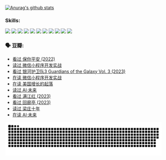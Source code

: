 
[![Anurag's github stats](https://github-readme-stats.vercel.app/api?username=w940853815)](https://github.com/anuraghazra/github-readme-stats)

### Skills:

<code><img height="32" src="https://cdn.jsdelivr.net/npm/simple-icons@v5/icons/python.svg"></code>
<code><img height="32" src="https://cdn.jsdelivr.net/npm/simple-icons@v5/icons/javascript.svg"></code>
<code><img height="32" src="https://cdn.jsdelivr.net/npm/simple-icons@v5/icons/django.svg"></code>
<code><img height="32" src="https://cdn.jsdelivr.net/npm/simple-icons@v5/icons/flask.svg"></code>
<code><img height="32" src="https://cdn.jsdelivr.net/npm/simple-icons@v5/icons/vuetify.svg"></code>
<code><img height="32" src="https://cdn.jsdelivr.net/npm/simple-icons@v5/icons/git.svg"></code>
<code><img height="32" src="https://cdn.jsdelivr.net/npm/simple-icons@v5/icons/docker.svg"></code>
<code><img height="32" src="https://cdn.jsdelivr.net/npm/simple-icons@v5/icons/postgresql.svg"></code>
<code><img height="32" src="https://cdn.jsdelivr.net/npm/simple-icons@v5/icons/elasticsearch.svg"></code>
<code><img height="32" src="https://cdn.jsdelivr.net/npm/simple-icons@v5/icons/macos.svg"></code>
<code><img height="32" src="https://cdn.jsdelivr.net/npm/simple-icons@v5/icons/linux.svg"></code>

### 🗣 豆瓣:

<!-- DOUBAN-ACTIVITIES:START -->
- [看过 保你平安‎ (2022)](https://www.douban.com/people/136069238/status/4239139510/?_i=84851131)
- [读过 微信小程序开发实战](https://www.douban.com/people/136069238/status/4237321528/?_i=84851131)
- [看过 银河护卫队3 Guardians of the Galaxy Vol. 3‎ (2023)](https://www.douban.com/people/136069238/status/4236631849/?_i=84851131)
- [在读 微信小程序开发实战](https://www.douban.com/people/136069238/status/4230177692/?_i=84851131)
- [在读 美国增长的起落](https://www.douban.com/people/136069238/status/4220055912/?_i=84851131)
- [读过 AI·未来](https://www.douban.com/people/136069238/status/4220054171/?_i=84851131)
- [看过 满江红‎ (2023)](https://www.douban.com/people/136069238/status/4219146433/?_i=84851131)
- [看过 回廊亭‎ (2023)](https://www.douban.com/people/136069238/status/4215992758/?_i=84851131)
- [读过 梁庄十年](https://www.douban.com/people/136069238/status/4206664969/?_i=84851131)
- [在读 AI·未来](https://www.douban.com/people/136069238/status/4206653520/?_i=84851131)
<!-- DOUBAN-ACTIVITIES:END -->


![Snake animation](https://raw.githubusercontent.com/w940853815/w940853815/output/github-contribution-grid-snake.svg)

<!--
**w940853815/w940853815** is a ✨ _special_ ✨ repository because its `README.md` (this file) appears on your GitHub profile.

Here are some ideas to get you started:

- 🔭 I’m currently working on ...
- 🌱 I’m currently learning ...
- 👯 I’m looking to collaborate on ...
- 🤔 I’m looking for help with ...
- 💬 Ask me about ...
- 📫 How to reach me: ...
- 😄 Pronouns: ...
- ⚡ Fun fact: ...
-->
